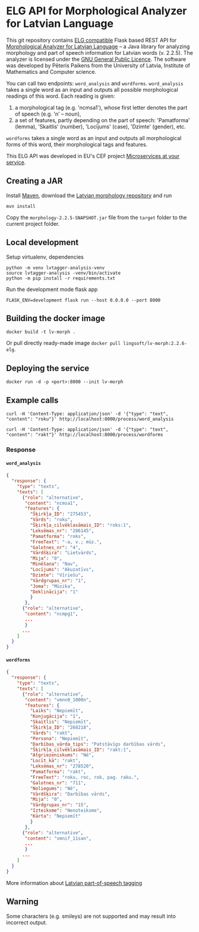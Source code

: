 # ELG API for Morphological Analyzer for Latvian Language

This git repository contains
[ELG compatible](https://european-language-grid.readthedocs.io/en/stable/all/A3_API/LTInternalAPI.html)
Flask based REST API for [Morphological Analyzer for Latvian Language](https://github.com/PeterisP/morphology) – a Java library for analyzing morphology and part of speech information for Latvian words (v. 2.2.5). 
The analyzer is licensed under the
[GNU General Public Licence](https://github.com/PeterisP/morphology/blob/master/LICENSE.txt).
The software was developed by Pēteris Paikens from the University of Latvia,
Institute of Mathematics and Computer science.

You can call two endpoints: `word_analysis` and `wordforms`.
`word_analysis` takes a single word as an input and outputs all possible morphological readings of this word. Each reading is given: 
1) a morphological tag (e.g. 'ncmsa1'), whose first letter denotes the part of speech (e.g. 'n' – noun),
2) a set of features, partly depending on the part of speech: 'Pamatforma' (lemma), 'Skaitlis' (number), 'Locījums' (case), 'Dzimte' (gender), etc.

`wordforms` takes a single word as an input and outputs all morphological forms of this word, their morphological tags and features.

This ELG API was developed in EU's CEF project
[Microservices at your service](https://www.lingsoft.fi/en/microservices-at-your-service-bridging-gap-between-nlp-research-and-industry).

## Creating a JAR

Install [Maven](https://maven.apache.org/download.cgi), download the [Latvian morphology repository](https://github.com/lingsoft/Latvian_morphology) and run 

```
mvn install
```
Copy the `morphology-2.2.5-SNAPSHOT.jar` file from the `target` folder to the current project folder.

## Local development

Setup virtualenv, dependencies
```
python -m venv lvtagger-analysis-venv
source lvtagger-analysis -venv/bin/activate
python -m pip install -r requirements.txt
```

Run the development mode flask app
```
FLASK_ENV=development flask run --host 0.0.0.0 --port 8000
```

## Building the docker image

```
docker build -t lv-morph .
```

Or pull directly ready-made image `docker pull lingsoft/lv-morph:2.2.6-elg`.

## Deploying the service

```
docker run -d -p <port>:8000 --init lv-morph
```

## Example calls

```
curl -H 'Content-Type: application/json' -d '{"type": "text", "content": "roku"}' http://localhost:8000/process/word_analysis
```

```
curl -H 'Content-Type: application/json' -d '{"type": "text", "content": "rakt"}' http://localhost:8000/process/wordforms
```


### Response

#### `word_analysis`

```json
{
  "response": {
    "type": "texts",
    "texts": [
      {"role": "alternative",
       "content": "ncmsa1",
       "features": {
         "Šķirkļa_ID": "275453", 
         "Vārds": "roku", 
         "Šķirkļa_cilvēklasāmais_ID": "roks:1", 
         "Leksēmas_nr": "286145", 
         "Pamatforma": "roks", 
         "FreeText": "-a, v.; mūz.", 
         "Galotnes_nr": "4", 
         "Vārdšķira": "Lietvārds", 
         "Mija": "0", 
         "Minēšana": "Nav", 
         "Locījums": "Akuzatīvs", 
         "Dzimte": "Vīriešu", 
         "Vārdgrupas_nr": "1", 
         "Joma": "Mūzika", 
         "Deklinācija": "1"
         }
       },
      {"role": "alternative",
       "content": "ncmpg1",
       ...
       }
      ...
    ]
  }
}
```

#### `wordforms`

```json
{
  "response": {
    "type": "texts",
    "texts": [
      {"role": "alternative",
       "content": "vmnn0_1000n",
       "features": {
         "Laiks": "Nepiemīt", 
         "Konjugācija": "1", 
         "Skaitlis": "Nepiemīt", 
         "Šķirkļa_ID": "268218", 
         "Vārds": "rakt", 
         "Persona": "Nepiemīt", 
         "Darbības_vārda_tips": "Patstāvīgs darbības vārds", 
         "Šķirkļa_cilvēklasāmais_ID": "rakt:1", 
         "Atgriezeniskums": "Nē", 
         "Locīt_kā": "rakt", 
         "Leksēmas_nr": "278520", 
         "Pamatforma": "rakt", 
         "FreeText": "roku, roc, rok, pag. raku.", 
         "Galotnes_nr": "711", 
         "Noliegums": "Nē", 
         "Vārdšķira": "Darbības vārds", 
         "Mija": "0", 
         "Vārdgrupas_nr": "15", 
         "Izteiksme": "Nenoteiksme", 
         "Kārta": "Nepiemīt"
         }
       },
      {"role": "alternative",
       "content": "vmnif_11san",
       ...
       }
      ...
    ]
  }
}
```

More information about
[Latvian part-of-speech tagging](https://peteris.rocks/blog/latvian-part-of-speech-tagging/)

## Warning

Some characters (e.g. smileys) are not supported and may result into incorrect output. 

